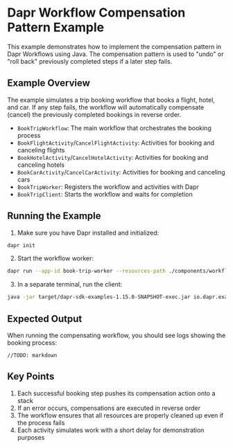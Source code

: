 # Dapr Workflow Compensation Pattern Example

This example demonstrates how to implement the compensation pattern in Dapr Workflows using Java. The compensation pattern is used to "undo" or "roll back" previously completed steps if a later step fails.

## Example Overview

The example simulates a trip booking workflow that books a flight, hotel, and car. If any step fails, the workflow will automatically compensate (cancel) the previously completed bookings in reverse order.

- `BookTripWorkflow`: The main workflow that orchestrates the booking process
- `BookFlightActivity`/`CancelFlightActivity`: Activities for booking and canceling flights
- `BookHotelActivity`/`CancelHotelActivity`: Activities for booking and canceling hotels
- `BookCarActivity`/`CancelCarActivity`: Activities for booking and canceling cars
- `BookTripWorker`: Registers the workflow and activities with Dapr
- `BookTripClient`: Starts the workflow and waits for completion

## Running the Example

1. Make sure you have Dapr installed and initialized:
```bash
dapr init
```

2. Start the workflow worker:

```bash
dapr run --app-id book-trip-worker --resources-path ./components/workflows --dapr-grpc-port 50001 -- java -jar target/dapr-sdk-examples-1.15.0-SNAPSHOT-exec.jar io.dapr.examples.workflows.compensation.BookTripWorker
```

3. In a separate terminal, run the client:

```bash
java -jar target/dapr-sdk-examples-1.15.0-SNAPSHOT-exec.jar io.dapr.examples.workflows.compensation.BookTripClient
```

## Expected Output

When running the compensating workflow, you should see logs showing the booking process:
```
//TODO: markdown
```

## Key Points

1. Each successful booking step pushes its compensation action onto a stack
2. If an error occurs, compensations are executed in reverse order
3. The workflow ensures that all resources are properly cleaned up even if the process fails
4. Each activity simulates work with a short delay for demonstration purposes 